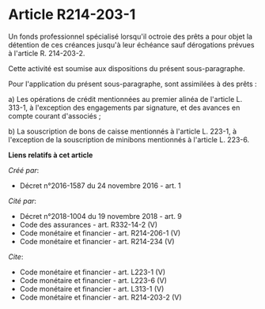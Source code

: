 # Article R214-203-1

Un fonds professionnel spécialisé lorsqu'il octroie des prêts a pour objet la détention de ces créances jusqu'à leur échéance
sauf dérogations prévues à l'article R. 214-203-2.

Cette activité est soumise aux dispositions du présent sous-paragraphe.

Pour l'application du présent sous-paragraphe, sont assimilées à des prêts :

a) Les opérations de crédit mentionnées au premier alinéa de l'article L. 313-1, à l'exception des engagements par signature,
et des avances en compte courant d'associés ;

b) La souscription de bons de caisse mentionnés à l'article L. 223-1, à l'exception de la souscription de minibons mentionnés
à l'article L. 223-6.

**Liens relatifs à cet article**

_Créé par_:

  - Décret n°2016-1587 du 24 novembre 2016 - art. 1

_Cité par_:

  - Décret n°2018-1004 du 19 novembre 2018 - art. 9
  - Code des assurances - art. R332-14-2 (V)
  - Code monétaire et financier - art. R214-206-1 (V)
  - Code monétaire et financier - art. R214-234 (V)

_Cite_:

  - Code monétaire et financier - art. L223-1 (V)
  - Code monétaire et financier - art. L223-6 (V)
  - Code monétaire et financier - art. L313-1 (V)
  - Code monétaire et financier - art. R214-203-2 (V)
